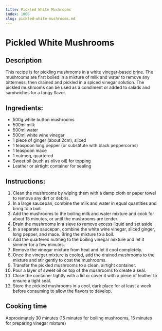 ```yaml
---
title: Pickled White Mushrooms
index: 1066
slug: pickled-white-mushrooms.md
---
```


# Pickled White Mushrooms

## Description
This recipe is for pickling mushrooms in a white vinegar-based brine. The mushrooms are first boiled in a mixture of milk and water to remove any bitterness, then drained and pickled in a spiced vinegar solution. The pickled mushrooms can be used as a condiment or added to salads and sandwiches for a tangy flavor.

## Ingredients:
- 500g white button mushrooms
- 500ml milk
- 500ml water
- 500ml white wine vinegar
- 1 piece of ginger (about 2cm), sliced
- 1 teaspoon long pepper (or substitute with black peppercorns)
- 1 teaspoon mace
- 1 nutmeg, quartered
- Sweet oil (such as olive oil) for topping
- Leather or airtight container for sealing

## Instructions:
1. Clean the mushrooms by wiping them with a damp cloth or paper towel to remove any dirt or debris.
2. In a large saucepan, combine the milk and water in equal quantities and bring to a boil.
3. Add the mushrooms to the boiling milk and water mixture and cook for about 15 minutes, or until the mushrooms are tender.
4. Drain the mushrooms in a sieve to remove excess liquid and set aside.
5. In a separate saucepan, combine the white wine vinegar, sliced ginger, long pepper, and mace. Bring the mixture to a boil.
6. Add the quartered nutmeg to the boiling vinegar mixture and let it simmer for a few minutes.
7. Remove the vinegar mixture from heat and let it cool completely.
8. Once the vinegar mixture is cooled, add the drained mushrooms to the mixture and stir gently to coat the mushrooms.
9. Transfer the pickled mushrooms to a clean, airtight container.
10. Pour a layer of sweet oil on top of the mushrooms to create a seal.
11. Close the container tightly with a lid or cover it with a piece of leather to ensure a tight seal.
12. Store the pickled mushrooms in a cool, dark place for at least a week before consuming to allow the flavors to develop.

## Cooking time
Approximately 30 minutes (15 minutes for boiling mushrooms, 15 minutes for preparing vinegar mixture)